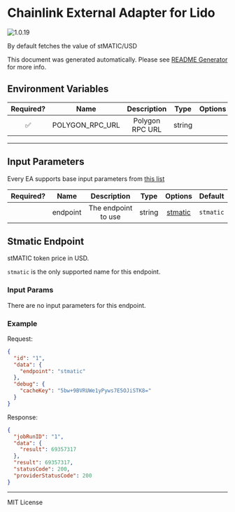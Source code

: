 # Chainlink External Adapter for Lido

![1.0.19](https://img.shields.io/github/package-json/v/smartcontractkit/external-adapters-js?filename=packages/sources/lido/package.json)

By default fetches the value of stMATIC/USD

This document was generated automatically. Please see [README Generator](../../scripts#readme-generator) for more info.

## Environment Variables

| Required? |      Name       |   Description   |  Type  | Options | Default |
| :-------: | :-------------: | :-------------: | :----: | :-----: | :-----: |
|    ✅     | POLYGON_RPC_URL | Polygon RPC URL | string |         |         |

---

## Input Parameters

Every EA supports base input parameters from [this list](../../core/bootstrap#base-input-parameters)

| Required? |   Name   |     Description     |  Type  |           Options            |  Default  |
| :-------: | :------: | :-----------------: | :----: | :--------------------------: | :-------: |
|           | endpoint | The endpoint to use | string | [stmatic](#stmatic-endpoint) | `stmatic` |

## Stmatic Endpoint

stMATIC token price in USD.

`stmatic` is the only supported name for this endpoint.

### Input Params

There are no input parameters for this endpoint.

### Example

Request:

```json
{
  "id": "1",
  "data": {
    "endpoint": "stmatic"
  },
  "debug": {
    "cacheKey": "5bw+9BVRUWe1yPyws7E5OJiSTK8="
  }
}
```

Response:

```json
{
  "jobRunID": "1",
  "data": {
    "result": 69357317
  },
  "result": 69357317,
  "statusCode": 200,
  "providerStatusCode": 200
}
```

---

MIT License
